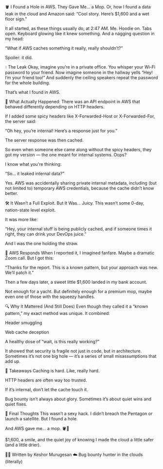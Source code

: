 🪣 I Found a Hole in AWS. They Gave Me... a Mop.
Or, how I found a data leak in the cloud and Amazon said:
“Cool story. Here’s $1,600 and a wet floor sign.”

It all started, as these things usually do, at 2:47 AM.
Me. Hoodie on. Tabs open. Keyboard glowing like it knew something.
And a nagging question in my head:

“What if AWS caches something it really, really shouldn’t?”

Spoiler: it did.

💧 The Leak
Okay, imagine you’re in a private office. You whisper your Wi-Fi password to your friend.
Now imagine someone in the hallway yells “Hey! I’m your friend too!”
And suddenly the ceiling speakers repeat the password for the whole building.

That’s what I found in AWS.

🧠 What Actually Happened:
There was an API endpoint in AWS that behaved differently depending on HTTP headers.

If I added some spicy headers like X-Forwarded-Host or X-Forwarded-For, the server said:

“Oh hey, you’re internal! Here’s a response just for you.”

The server response was then cached.

So even when someone else came along without the spicy headers, they got my version — the one meant for internal systems. Oops?

I know what you're thinking:

“So… it leaked internal data?”

Yes.
AWS was accidentally sharing private internal metadata, including (but not limited to) temporary AWS credentials, because the cache didn’t know better.

🛠️ It Wasn’t a Full Exploit. But It Was... Juicy.
This wasn’t some 0-day, nation-state level exploit.

It was more like:

“Hey, your internal stuff is being publicly cached, and if someone times it right, they can drink your DevOps juice.”

And I was the one holding the straw.

💸 AWS Responds
When I reported it, I imagined fanfare. Maybe a dramatic Zoom call.
But I got this:

“Thanks for the report. This is a known pattern, but your approach was new. We’ll patch it.”

Then a few days later, a sweet little $1,600 landed in my bank account.

Not enough for a yacht.
But definitely enough for a premium mop, maybe even one of those with the squeezy handles.

🔍 Why It Mattered (And Still Does)
Even though they called it a “known pattern,” my exact method was unique.
It combined:

Header smuggling

Web cache deception

A healthy dose of “wait, is this really working?”

It showed that security is fragile not just in code, but in architecture.
Sometimes it’s not one big hole — it’s a series of small misassumptions that add up.

🧃 Takeaways
Caching is hard. Like, really hard.

HTTP headers are often way too trusted.

If it’s internal, don’t let the cache touch it.

Bug bounty isn’t always about glory. Sometimes it’s about quiet wins and quiet fixes.

🚿 Final Thoughts
This wasn’t a sexy hack. I didn’t breach the Pentagon or launch a satellite.
But I found a hole.

And AWS gave me… a mop. 🪣🧽

$1,600, a smile, and the quiet joy of knowing I made the cloud a little safer (and a little drier).

🧑‍💻 Written by Keshor Murugesan
☁️ Bug bounty hunter in the clouds (literally)
